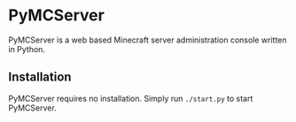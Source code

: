 PyMCServer
==========

PyMCServer is a web based Minecraft server administration console written in Python.

Installation
------------

PyMCServer requires no installation. Simply run `./start.py` to start PyMCServer.
